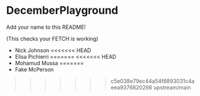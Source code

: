 # DecemberPlayground

Add your name to this README!

(This checks your FETCH is working)

- Nick Johnson
<<<<<<< HEAD
- Elisa Pichierri
=======
<<<<<<< HEAD
- Mohamud Mussa
=======
- Fake McPerson
>>>>>>> c5e038e79ec44a54f8893031c4aeea9376820266
>>>>>>> upstream/main
